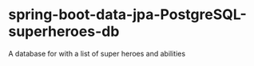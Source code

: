 # spring-boot-data-jpa-PostgreSQL-superheroes-db
A database for with a list of super heroes and abilities
